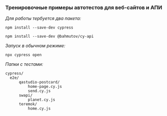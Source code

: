 ### Тренировочные примеры автотестов для веб-сайтов и АПИ ###

*Для работы тербуется два пакета:*

`npm install --save-dev cypress`

`npm install --save-dev @bahmutov/cy-api`

*Запуск в обычном режиме:*

`npx cypress open`

*Папки с тестами:*

    cypress/
      e2e/
          qastudio-postcard/
              home-page.cy.js
              send.cy.js
          swapi/
              planet.cy.js
          teremok/
              home.cy.js
